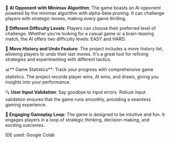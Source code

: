 🤖 **AI Opponent with Minimax Algorithm**: The game boasts an AI opponent powered by the minimax algorithm with alpha-beta pruning. It can challenge players with strategic moves, making every game thrilling.

🌟 **Different Difficulty Levels**: Players can choose their preferred level of challenge. Whether you're looking for a casual game or a brain-teasing match, the AI offers two difficulty levels: EASY and HARD.

📜 **Move History and Undo Feature**: The project includes a move history list, allowing players to undo their last moves. It's a great tool for refining strategies and experimenting with different tactics.

📊** Game Statistics**: Track your progress with comprehensive game statistics. The project records player wins, AI wins, and draws, giving you insights into your performance.

🔍 **User Input Validation**: Say goodbye to input errors. Robust input validation ensures that the game runs smoothly, providing a seamless gaming experience.

**🔁 Engaging Gameplay Loop**: The game is designed to be intuitive and fun. It engages players in a loop of strategic thinking, decision-making, and exciting outcomes.

IDE used: Google Colab
